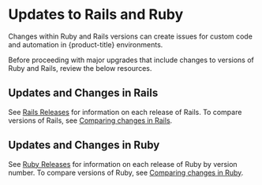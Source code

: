 # Updates to Rails and Ruby

Changes within Ruby and Rails versions can create issues for custom code
and automation in {product-title} environments.

Before proceeding with major upgrades that include changes to versions
of Ruby and Rails, review the below resources.

## Updates and Changes in Rails

See [Rails Releases](https://weblog.rubyonrails.org/releases/) for
information on each release of Rails. To compare versions of Rails, see
[Comparing changes in Rails](https://github.com/rails/rails/compare).

## Updates and Changes in Ruby

See [Ruby Releases](https://www.ruby-lang.org/en/downloads/releases/)
for information on each release of Ruby by version number. To compare
versions of Ruby, see [Comparing changes in
Ruby](https://github.com/ruby/ruby/compare).
